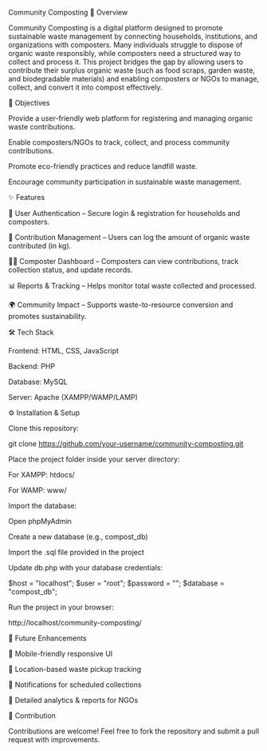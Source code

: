 Community Composting
📖 Overview

Community Composting is a digital platform designed to promote sustainable waste management by connecting households, institutions, and organizations with composters. Many individuals struggle to dispose of organic waste responsibly, while composters need a structured way to collect and process it.
This project bridges the gap by allowing users to contribute their surplus organic waste (such as food scraps, garden waste, and biodegradable materials) and enabling composters or NGOs to manage, collect, and convert it into compost effectively.

🎯 Objectives

Provide a user-friendly web platform for registering and managing organic waste contributions.

Enable composters/NGOs to track, collect, and process community contributions.

Promote eco-friendly practices and reduce landfill waste.

Encourage community participation in sustainable waste management.

✨ Features

🔑 User Authentication – Secure login & registration for households and composters.

📝 Contribution Management – Users can log the amount of organic waste contributed (in kg).

👨‍🌾 Composter Dashboard – Composters can view contributions, track collection status, and update records.

📊 Reports & Tracking – Helps monitor total waste collected and processed.

🌍 Community Impact – Supports waste-to-resource conversion and promotes sustainability.

🛠️ Tech Stack

Frontend: HTML, CSS, JavaScript

Backend: PHP

Database: MySQL

Server: Apache (XAMPP/WAMP/LAMP)

⚙️ Installation & Setup

Clone this repository:

git clone https://github.com/your-username/community-composting.git


Place the project folder inside your server directory:

For XAMPP: htdocs/

For WAMP: www/

Import the database:

Open phpMyAdmin

Create a new database (e.g., compost_db)

Import the .sql file provided in the project

Update db.php with your database credentials:

$host = "localhost";
$user = "root";
$password = "";
$database = "compost_db";


Run the project in your browser:

http://localhost/community-composting/


🚀 Future Enhancements

📱 Mobile-friendly responsive UI

📍 Location-based waste pickup tracking

🔔 Notifications for scheduled collections

📑 Detailed analytics & reports for NGOs

🤝 Contribution

Contributions are welcome! Feel free to fork the repository and submit a pull request with improvements.
